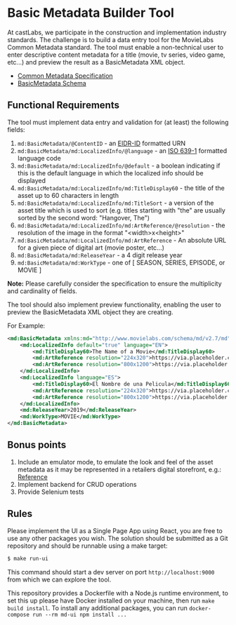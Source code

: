 Basic Metadata Builder Tool
===========================

At castLabs, we participate in the construction and implementation industry standards. The challenge
is to build a data entry tool for the MovieLabs Common Metadata standard. The tool must
enable a non-technical user to enter descriptive content metadata for a title
(movie, tv series, video game, etc...) and preview the result as a BasicMetadata XML object.

- [Common Metadata Specification](https://movielabs.com/md/md/v2.7/Common_Metadata_v2.7.pdf)
- [BasicMetadata Schema](https://movielabs.com/md/md/v2.7/md-v2.7/md-v2.7.html#Link9)

## Functional Requirements

The tool must implement data entry and validation for (at least) the following fields:

1) `md:BasicMetadata/@ContentID` - an [EIDR-ID](https://tools.ietf.org/html/rfc7302) formatted URN
2) `md:BasicMetadata/md:LocalizedInfo/@language` - an [ISO 639-1](https://www.loc.gov/standards/iso639-2/php/English_list.php) formatted language code
3) `md:BasicMetadata/md:LocalizedInfo/@default` - a boolean indicating if this is the default language in which the localized info should be displayed
4) `md:BasicMetadata/md:LocalizedInfo/md:TitleDisplay60` - the title of the asset up to 60 characters in length
5) `md:BasicMetadata/md:LocalizedInfo/md:TitleSort` - a version of the asset title which is used to sort (e.g. titles starting with "the" are usually sorted by the second word: "Hangover, The")
6) `md:BasicMetadata/md:LocalizedInfo/md:ArtReference/@resolution` - the resolution of the image in the format "\<width\>x\<height\>"
7) `md:BasicMetadata/md:LocalizedInfo/md:ArtReference` - An absolute URL for a given piece of digital art (movie poster, etc...)
8) `md:BasicMetadata/md:ReleaseYear` - a 4 digit release year
9) `md:BasicMetadata/md:WorkType` - one of [ SEASON, SERIES, EPISODE, or MOVIE ]

**Note:** Please carefully consider the specification to ensure the multiplicity and cardinality of fields.

The tool should also implement preview functionality, enabling the user to preview the BasicMetadata XML object they are creating.

For Example:

```xml
<md:BasicMetadata xmlns:md="http://www.movielabs.com/schema/md/v2.7/md" ContentID="urn:eidr:10.5240:7791-8534-2C23-9030-8610-5">
    <md:LocalizedInfo default="true" language="EN">
        <md:TitleDisplay60>The Name of a Movie</md:TitleDisplay60>
        <md:ArtReference resolution="224x320">https://via.placeholder.com/224x320</md:ArtReference>
        <md:ArtReference resolution="800x1200">https://via.placeholder.com/800x1200</md:ArtReference>
    </md:LocalizedInfo>
    <md:LocalizedInfo language="ES">
        <md:TitleDisplay60>El Nombre de una Pelicula</md:TitleDisplay60>
        <md:ArtReference resolution="224x320">https://via.placeholder.com/224x320</md:ArtReference>
        <md:ArtReference resolution="800x1200">https://via.placeholder.com/800x1200</md:ArtReference>
    </md:LocalizedInfo>
    <md:ReleaseYear>2019</md:ReleaseYear>
    <md:WorkType>MOVIE</md:WorkType>
</md:BasicMetadata>
```

## Bonus points

1. Include an emulator mode, to emulate the look and feel of the asset metadata as it may be represented in a retailers digital storefront, e.g.: [Reference](https://www.flixstervideo.com/movies/pride-prejudice/urn:dece:cid:eidr-s:777C-E3FE-6FE0-83DA-315F-R)
2. Implement backend for CRUD operations
3. Provide Selenium tests


## Rules

Please implement the UI as a Single Page App using React, you are free to use any other packages you wish. The solution
should be submitted as a Git repository and should be runnable using a make target:

```bash
$ make run-ui
```

This command should start a dev server on port `http://localhost:9000` from which we can explore the tool.

This repository provides a Dockerfile with a Node.js runtime environment, to set this up please have Docker installed on your
machine, then run ```make build install```. To install any additional packages, you can run ```docker-compose run --rm md-ui npm install ...```
